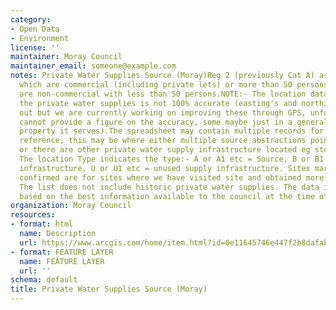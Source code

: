 ```yaml
---
category:
- Open Data
- Environment
license: ''
maintainer: Moray Council
maintainer_email: someone@example.com
notes: Private Water Supplies Source (Moray)Reg 2 (previously Cat A) are supplies
  which are commercial (including private lets) or more than 50 persons Category B
  are non-commercial with less than 50 persons.NOTE:- The location data we hold for
  the private water supplies is not 100% accurate (easting's and northing's can be
  out but we are currently working on improving these through GPS, unfortunately I
  cannot provide a figure on the accuracy, some maybe just in a general area of the
  property it serves).The spreadsheet may contain multiple records for the same source
  reference, this may be where either multiple source abstractions points are located
  or there are other private water supply infrastructure located eg storage tanks.
  The location Type indicates the type:- A or A1 etc = Source, B or B1 etc = supply
  infrastructure, U or U1 etc = unused supply infrastructure. Sites marked with "Y"
  confirmed are for sites where we have visited site and obtained more accurate locations.
  The list does not include historic private water supplies. The data is provided
  based on the best information available to the council at the time of writing.
organization: Moray Council
resources:
- format: html
  name: Description
  url: https://www.arcgis.com/home/item.html?id=0e11645746e447f2b8dafabe750f24f2
- format: FEATURE LAYER
  name: FEATURE LAYER
  url: ''
schema: default
title: Private Water Supplies Source (Moray)
---
```

